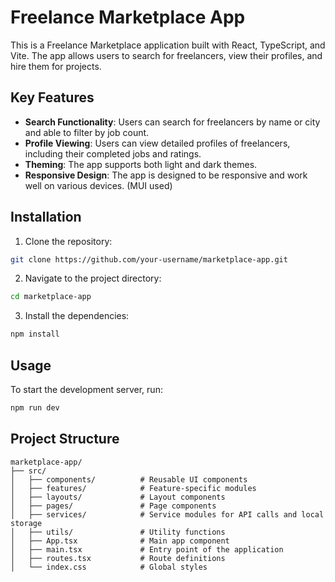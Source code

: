 # Freelance Marketplace App

This is a Freelance Marketplace application built with React, TypeScript, and Vite. The app allows users to search for freelancers, view their profiles, and hire them for projects.

## Key Features

- **Search Functionality**: Users can search for freelancers by name or city and able to filter by job count.
- **Profile Viewing**: Users can view detailed profiles of freelancers, including their completed jobs and ratings.
- **Theming**: The app supports both light and dark themes.
- **Responsive Design**: The app is designed to be responsive and work well on various devices. (MUI used)

## Installation

1. Clone the repository:

```sh
git clone https://github.com/your-username/marketplace-app.git
```

2. Navigate to the project directory:

```sh
cd marketplace-app
```

3. Install the dependencies:

```sh
npm install
```

## Usage

To start the development server, run:

```sh
npm run dev
```

## Project Structure

```plaintext
marketplace-app/
├── src/
│   ├── components/          # Reusable UI components
│   ├── features/            # Feature-specific modules
│   ├── layouts/             # Layout components
│   ├── pages/               # Page components
│   ├── services/            # Service modules for API calls and local storage
│   ├── utils/               # Utility functions
│   ├── App.tsx              # Main app component
│   ├── main.tsx             # Entry point of the application
│   ├── routes.tsx           # Route definitions
│   └── index.css            # Global styles
```
